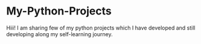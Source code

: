# My-Python-Projects
Hiii! I am sharing few of my python projects which I have developed and still developing along my self-learning journey.
